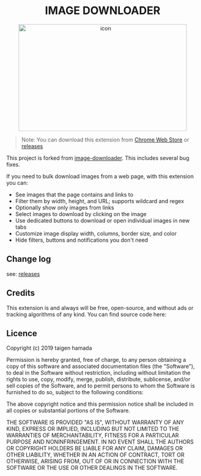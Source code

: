 <h1 align="center">IMAGE DOWNLOADER</h1>

<p align="center">
    <img src="https://github.com/hatai/image-downloader/blob/master/assets/icons/tile_small.png" alt="icon" width="440" height="280">
</p>

> Note:
> You can download this extension from 
[Chrome Web Store](https://chrome.google.com/webstore/detail/image-downloader/leakgmkipjfnmnacgakpggmilnhlmbcg)
or
[releases](https://github.com/hatai/image-downloader/releases)

This project is forked from [image-downloader](https://github.com/vdsabev/image-downloader).
This includes several bug fixes.

If you need to bulk download images from a web page, with this extension you can:

* See images that the page contains and links to
* Filter them by width, height, and URL; supports wildcard and regex
* Optionally show only images from links
* Select images to download by clicking on the image
* Use dedicated buttons to download or open individual images in new tabs
* Customize image display width, columns, border size, and color
* Hide filters, buttons and notifications you don't need

## Change log

see: [releases](https://github.com/hatai/image-downloader/releases)
    
## Credits

This extension is and always will be free, open-source,
and without ads or tracking algorithms of any kind.
You can find source code here: [](https://github.com/hatai/image-downloader)
    
## Licence

Copyright (c) 2019 taigen hamada

Permission is hereby granted, free of charge, to any person obtaining 
a copy of this software and associated documentation files (the "Software"),
to deal in the Software without restriction,
including without limitation the rights to use, copy, modify, merge, publish, distribute,
sublicense, and/or sell copies of the Software,
and to permit persons to whom the Software is furnished to do so, subject to the following conditions:

The above copyright notice and this permission notice shall be included
in all copies or substantial portions of the Software.

THE SOFTWARE IS PROVIDED "AS IS", WITHOUT WARRANTY OF ANY KIND,
EXPRESS OR IMPLIED, INCLUDING BUT NOT LIMITED TO THE WARRANTIES OF MERCHANTABILITY,
FITNESS FOR A PARTICULAR PURPOSE AND NONINFRINGEMENT. IN NO EVENT SHALL THE AUTHORS
OR COPYRIGHT HOLDERS BE LIABLE FOR ANY CLAIM, DAMAGES OR OTHER LIABILITY, WHETHER IN
AN ACTION OF CONTRACT, TORT OR OTHERWISE, ARISING FROM, OUT OF OR IN CONNECTION WITH
THE SOFTWARE OR THE USE OR OTHER DEALINGS IN THE SOFTWARE.
